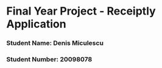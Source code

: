 # Final Year Project - Receiptly Application
### Student Name: Denis Miculescu
### Student Number: 20098078